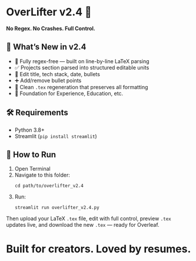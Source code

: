 
# OverLifter v2.4 🚀

**No Regex. No Crashes. Full Control.**

## 🔧 What’s New in v2.4
- 🚫 Fully regex-free — built on line-by-line LaTeX parsing
- ✅ Projects section parsed into structured editable units
- 🧩 Edit title, tech stack, date, bullets
- ➕ Add/remove bullet points
- 📄 Clean `.tex` regeneration that preserves all formatting
- 🧱 Foundation for Experience, Education, etc.

## 🛠 Requirements
- Python 3.8+
- Streamlit (`pip install streamlit`)

## 🚀 How to Run
1. Open Terminal
2. Navigate to this folder:
   ```
   cd path/to/overlifter_v2.4
   ```
3. Run:
   ```
   streamlit run overlifter_v2.4.py
   ```

Then upload your LaTeX `.tex` file, edit with full control, preview `.tex` updates live, and download the new `.tex` — ready for Overleaf.

# Built for creators. Loved by resumes.
